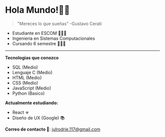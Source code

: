# Hola Mundo!🐱‍👓

> "Mereces lo que sueñas" -Gustavo Cerati

+ Estudiante en ESCOM 👨🏻‍💻
+ Ingenieria en Sistemas Computacionales
+ Cursando 6 semestre 👨🏻‍🎓
---
**Tecnologias que conozco**
* SQL (Medio)
* Lenguaje C (Medio)
* HTML (Medio)
* CSS (Medio)
* JavaScript (Medio)
* Python (Basico)

**Actualmente estudiando:** 
* React ☣
* Diseño de UX (Google) 📚
  
**Correo de contacto 📧**: julrodrie.117@gmail.com


<!--
**JulioRodriguez17/JulioRodriguez17** is a ✨ _special_ ✨ repository because its `README.md` (this file) appears on your GitHub profile.

Here are some ideas to get you started:

- 🔭 I’m currently working on ...
- 🌱 I’m currently learning ...
- 👯 I’m looking to collaborate on ...
- 🤔 I’m looking for help with ...
- 💬 Ask me about ...
- 📫 How to reach me: ...
- 😄 Pronouns: ...
- ⚡ Fun fact: ...
-->

